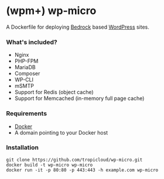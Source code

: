 # (wpm+) wp-micro

A Dockerfile for deploying [Bedrock](https://roots.io/bedrock/) based [WordPress](https://wordpress.org/) sites.

### What's included?

* Nginx
* PHP-FPM
* MariaDB
* Composer
* WP-CLI
* mSMTP
* Support for Redis (object cache)
* Support for Memcached (in-memory full page cache)


### Requirements

* [Docker](https://docs.docker.com/installation/)
* A domain  pointing to your Docker host


### Installation

```shell
git clone https://github.com/tropicloud/wp-micro.git
docker build -t wp-micro wp-micro
docker run -it -p 80:80 -p 443:443 -h example.com wp-micro
```
